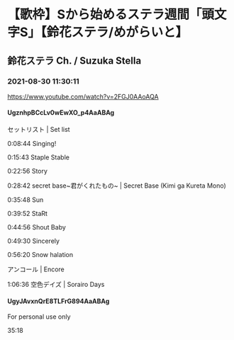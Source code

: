 # 【歌枠】Sから始めるステラ週間「頭文字S」【鈴花ステラ/めがらいと】

## 鈴花ステラ Ch. / Suzuka Stella

### 2021-08-30 11:30:11

https://www.youtube.com/watch?v=2FGJ0AAoAQA

#### UgznhpBCcLv0wEwXO_p4AaABAg

セットリスト  |  Set list

0:08:44  Singing!

0:15:43  Staple Stable

0:22:56  Story

0:28:42  secret base~君がくれたもの~  |  Secret Base (Kimi ga Kureta Mono)

0:35:48  Sun

0:39:52  StaRt

0:44:56  Shout Baby

0:49:30  Sincerely

0:56:20  Snow halation



アンコール  |  Encore

1:06:36  空色デイズ  |  Sorairo Days



#### UgyJAvxnQrE8TLFrG894AaABAg

For personal use only











35:18

